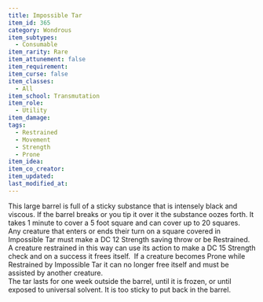 ```yaml
---
title: Impossible Tar
item_id: 365
category: Wondrous
item_subtypes: 
  - Consumable
item_rarity: Rare
item_attunement: false
item_requirement: 
item_curse: false
item_classes: 
  - All
item_school: Transmutation
item_role: 
  - Utility
item_damage: 
tags:
  - Restrained
  - Movement
  - Strength
  - Prone
item_idea: 
item_co_creator: 
item_updated: 
last_modified_at: 
---
```


This large barrel is full of a sticky substance that is intensely black and viscous. If the barrel breaks or you tip it over it the substance oozes forth. It takes 1 minute to cover a 5 foot square and can cover up to 20 squares.   
Any creature that enters or ends their turn on a square covered in Impossible Tar must make a DC 12 Strength saving throw or be Restrained. A creature restrained in this way can use its action to make a DC 15 Strength check and on a success it frees itself.  If a creature becomes Prone while Restrained by Impossible Tar it can no longer free itself and must be assisted by another creature.  
The tar lasts for one week outside the barrel, until it is frozen, or until exposed to universal solvent. It is too sticky to put back in the barrel.
